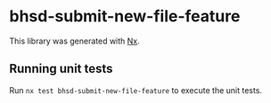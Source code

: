 # bhsd-submit-new-file-feature

This library was generated with [Nx](https://nx.dev).

## Running unit tests

Run `nx test bhsd-submit-new-file-feature` to execute the unit tests.
